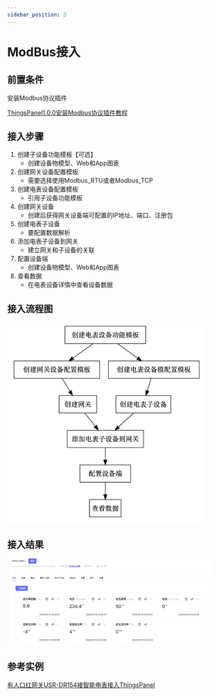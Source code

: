 ```yaml
---
sidebar_position: 3
---
```


# ModBus接入
## 前置条件

安装Modbus协议插件

[ThingsPanel1.0.0安装Modbus协议插件教程](https://github.com/ThingsPanel/modbus-protocol-plugin)

## 接入步骤
1.	创建子设备功能模板【可选】
    * 创建设备物模型、Web和App图表
2.	创建网关设备配置模板
    * 需要选择使用Modbus_RTU或者Modbus_TCP
3.	创建电表设备配置模板
    * 引用子设备功能模板
4.	创建网关设备
    * 创建后获得网关设备端可配置的IP地址、端口、注册包
5.	创建电表子设备
    * 要配置数据解析
6.	添加电表子设备到网关
    * 建立网关和子设备的关联
7.	配置设备端
    * 创建设备物模型、Web和App图表
8.	查看数据
    * 在电表设备详情中查看设备数据

## 接入流程图

![ThingsPanel Modbus接入流程图](image/modbus_flow.png)

## 接入结果


![ThingsPanel 获得数据](image/modbus_device-detials.png)

## 参考实例

[有人口红网关USR-DR154接智能电表接入ThingsPanel
](http://thingspanel.cn/posts/54)